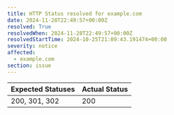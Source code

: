 ```yaml
---
title: HTTP Status resolved for example.com
date: 2024-11-28T22:49:57+00:00Z
resolved: True
resolvedWhen: 2024-11-28T22:49:57+00:00Z
resolvedStartTime: 2024-10-25T21:09:43.191474+00:00
severity: notice
affected:
  - example.com
section: issue
---
```


| Expected Statuses | Actual Status  |
|-------------------|----------------|
| 200, 301, 302 | 200 |
